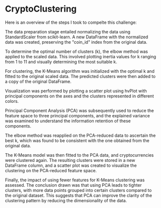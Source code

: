 # CryptoClustering

Here is an overview of the steps I took to compelte this challenge: 

The data preparation stage entailed normalizing the data using StandardScaler from scikit-learn. A new DataFrame with the normalized data was created, preserving the "coin_id" index from the original data.

To determine the optimal number of clusters (k), the elbow method was applied to the scaled data. This involved plotting inertia values for k ranging from 1 to 11 and visually determining the most suitable k.

For clustering, the K-Means algorithm was initialized with the optimal k and fitted to the original scaled data. The predicted clusters were then added to a copy of the original DataFrame.

Visualization was performed by plotting a scatter plot using hvPlot with principal components on the axes and the clusters represented in different colors.

Principal Component Analysis (PCA) was subsequently used to reduce the feature space to three principal components, and the explained variance was examined to understand the information retention of these components.

The elbow method was reapplied on the PCA-reduced data to ascertain the best k, which was found to be consistent with the one obtained from the original data.

The K-Means model was then fitted to the PCA data, and cryptocurrencies were clustered again. The resulting clusters were stored in a new DataFrame column, and a scatter plot was created to visualize the clustering on the PCA-reduced feature space.

Finally, the impact of using fewer features for K-Means clustering was assessed. The conclusion drawn was that using PCA leads to tighter clusters, with more data points grouped into certain clusters compared to the original dataset. This suggests that PCA can improve the clarity of the clustering pattern by reducing the dimensionality of the data.

